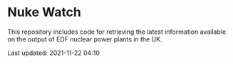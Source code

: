 # Nuke Watch

This repository includes code for retrieving the latest information available on the output of EDF nuclear power plants in the UK.

Last updated: 2021-11-22 04:10